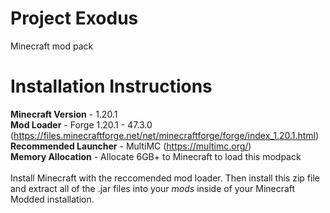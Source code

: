 # Project Exodus
Minecraft mod pack

# Installation Instructions
**Minecraft Version** - 1.20.1</br>
**Mod Loader** -  Forge 1.20.1 - 47.3.0 (https://files.minecraftforge.net/net/minecraftforge/forge/index_1.20.1.html)</br>
**Recommended Launcher** - MultiMC (https://multimc.org/)</br>
**Memory Allocation** - Allocate 6GB+ to Minecraft to load this modpack</br></br>
Install Minecraft with the reccomended mod loader. Then install this zip file and extract all of the .jar files into your *mods* inside of your Minecraft Modded installation. </br>

